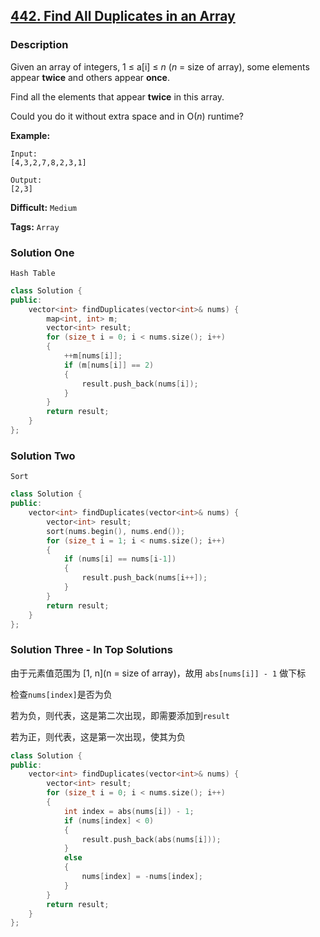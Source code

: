 ## [442. Find All Duplicates in an Array](https://leetcode.com/problems/find-all-duplicates-in-an-array/#/description)

### Description

Given an array of integers, 1 ≤ a[i] ≤ _n_ (_n_ = size of array), some elements appear **twice** and others appear **once**.

Find all the elements that appear **twice** in this array.

Could you do it without extra space and in O(_n_) runtime?

**Example:**

```
Input:
[4,3,2,7,8,2,3,1]

Output:
[2,3]
```

**Difficult:** `Medium`

**Tags:** `Array`

### Solution One

`Hash Table`

```c++
class Solution {
public:
    vector<int> findDuplicates(vector<int>& nums) {
        map<int, int> m;
        vector<int> result;
        for (size_t i = 0; i < nums.size(); i++)
        {
            ++m[nums[i]];
            if (m[nums[i]] == 2)
            {
                result.push_back(nums[i]);
            }
        }
        return result;
    }
};
```

### Solution Two

`Sort`

```c++
class Solution {
public:
    vector<int> findDuplicates(vector<int>& nums) {
        vector<int> result;
        sort(nums.begin(), nums.end());
        for (size_t i = 1; i < nums.size(); i++)
        {
            if (nums[i] == nums[i-1])
            {
                result.push_back(nums[i++]);
            }
        }
        return result;
    }
};
```

### Solution Three - In Top Solutions

由于元素值范围为 [1, n]\(n = size of array)，故用 `abs[nums[i]] - 1` 做下标

检查`nums[index]`是否为负

若为负，则代表，这是第二次出现，即需要添加到`result`

若为正，则代表，这是第一次出现，使其为负

```c++
class Solution {
public:
    vector<int> findDuplicates(vector<int>& nums) {
        vector<int> result;
        for (size_t i = 0; i < nums.size(); i++)
        {
            int index = abs(nums[i]) - 1;
            if (nums[index] < 0)
            {
                result.push_back(abs(nums[i]));
            }
            else
            {
                nums[index] = -nums[index];
            }
        }
        return result;
    }
};
```
